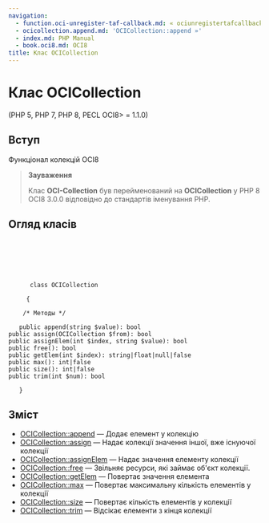```yaml
---
navigation:
  - function.oci-unregister-taf-callback.md: « ociunregistertafcallback
  - ocicollection.append.md: 'OCICollection::append »'
  - index.md: PHP Manual
  - book.oci8.md: OCI8
title: Клас OCICollection
---
```

# Клас OCICollection

(PHP 5, PHP 7, PHP 8, PECL OCI8> = 1.1.0)

## Вступ

Функціонал колекцій OCI8

> **Зауваження**
> 
> Клас **OCI-Collection** був перейменований на **OCICollection** у PHP 8 OCI8 3.0.0 відповідно до стандартів іменування PHP.

## Огляд класів

```classsynopsis

     
    

    
     
      class OCICollection
     
     {

    /* Методы */
    
   public append(string $value): bool
public assign(OCICollection $from): bool
public assignElem(int $index, string $value): bool
public free(): bool
public getElem(int $index): string|float|null|false
public max(): int|false
public size(): int|false
public trim(int $num): bool

   }
```

## Зміст

-   [OCICollection::append](ocicollection.append.md) — Додає елемент у колекцію
-   [OCICollection::assign](ocicollection.assign.md) — Надає колекції значення іншої, вже існуючої колекції
-   [OCICollection::assignElem](ocicollection.assignelem.md) — Надає значення елементу колекції
-   [OCICollection::free](ocicollection.free.md) — Звільняє ресурси, які займає об'єкт колекції.
-   [OCICollection::getElem](ocicollection.getelem.md) — Повертає значення елемента
-   [OCICollection::max](ocicollection.max.md) — Повертає максимальну кількість елементів у колекції
-   [OCICollection::size](ocicollection.size.md) — Повертає кількість елементів у колекції
-   [OCICollection::trim](ocicollection.trim.md) — Відсікає елементи з кінця колекції
